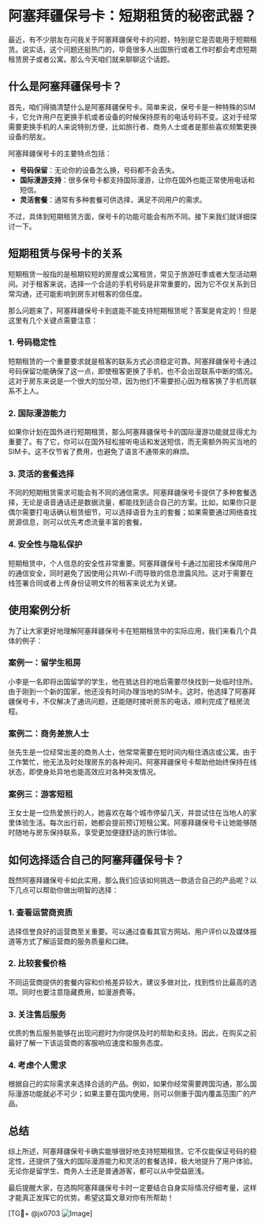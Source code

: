 # 阿塞拜疆保号卡：短期租赁的秘密武器？

最近，有不少朋友在问我关于阿塞拜疆保号卡的问题，特别是它是否能用于短期租赁。说实话，这个问题还挺热门的，毕竟很多人出国旅行或者工作时都会考虑短期租赁房子或者公寓。那么今天咱们就来聊聊这个话题。

## 什么是阿塞拜疆保号卡？

首先，咱们得搞清楚什么是阿塞拜疆保号卡。简单来说，保号卡是一种特殊的SIM卡，它允许用户在更换手机或者设备的时候保持原有的电话号码不变。这对于经常需要更换手机的人来说特别方便，比如旅行者、商务人士或者是那些喜欢频繁更换设备的朋友。

阿塞拜疆保号卡的主要特点包括：

- **号码保留**：无论你的设备怎么换，号码都不会丢失。
- **国际漫游支持**：很多保号卡都支持国际漫游，让你在国外也能正常使用电话和短信。
- **灵活套餐**：通常有多种套餐可供选择，满足不同用户的需求。

不过，具体到短期租赁方面，保号卡的功能可能会有所不同。接下来我们就详细探讨一下。

## 短期租赁与保号卡的关系

短期租赁一般指的是租期较短的房屋或公寓租赁，常见于旅游旺季或者大型活动期间。对于租客来说，选择一个合适的手机号码是非常重要的，因为它不仅关系到日常沟通，还可能影响到房东对租客的信任度。

那么问题来了，阿塞拜疆保号卡到底能不能支持短期租赁呢？答案是肯定的！但是这里有几个关键点需要注意：

### 1. **号码稳定性**
短期租赁的一个重要要求就是租客的联系方式必须稳定可靠。阿塞拜疆保号卡通过号码保留功能确保了这一点，即使租客更换了手机，也不会出现联系中断的情况。这对于房东来说是一个很大的加分项，因为他们不需要担心因为租客换了手机而联系不上人。

### 2. **国际漫游能力**
如果你计划在国外进行短期租赁，那么阿塞拜疆保号卡的国际漫游功能就显得尤为重要了。有了它，你可以在国外轻松接听电话和发送短信，而无需额外购买当地的SIM卡。这不仅节省了费用，也避免了语言不通带来的麻烦。

### 3. **灵活的套餐选择**
不同的短期租赁需求可能会有不同的通信需求。阿塞拜疆保号卡提供了多种套餐选择，无论是语音通话还是数据流量，都能找到适合自己的方案。比如，如果你只是偶尔需要打电话确认租赁细节，可以选择语音为主的套餐；如果需要通过网络查找房源信息，则可以优先考虑流量丰富的套餐。

### 4. **安全性与隐私保护**
短期租赁中，个人信息的安全性非常重要。阿塞拜疆保号卡通过加密技术保障用户的通信安全，同时避免了因使用公共Wi-Fi而导致的信息泄露风险。这对于需要在线签署合同或者上传身份证明文件的租客来说尤为关键。

## 使用案例分析

为了让大家更好地理解阿塞拜疆保号卡在短期租赁中的实际应用，我们来看几个具体的例子：

### 案例一：留学生租房
小李是一名即将出国留学的学生，他在抵达目的地后需要尽快找到一处临时住所。由于刚到一个新的国家，他还没有时间办理当地的SIM卡。这时，他选择了阿塞拜疆保号卡，不仅解决了通讯问题，还能随时接听房东的电话，顺利完成了租房流程。

### 案例二：商务差旅人士
张先生是一位经常出差的商务人士，他常常需要在短时间内租住酒店或公寓。由于工作繁忙，他无法及时处理房东的各种询问。阿塞拜疆保号卡帮助他始终保持在线状态，即使身处异地也能高效应对各种突发情况。

### 案例三：游客短租
王女士是一位热爱旅行的人，她喜欢在每个城市停留几天，并尝试住在当地人的家里体验生活。每次出行前，她都会提前预订短租公寓。阿塞拜疆保号卡让她能够随时随地与房东保持联系，享受更加便捷舒适的旅行体验。

## 如何选择适合自己的阿塞拜疆保号卡？

既然阿塞拜疆保号卡如此实用，那么我们应该如何挑选一款适合自己的产品呢？以下几点可以帮助你做出明智的选择：

### 1. **查看运营商资质**
选择信誉良好的运营商至关重要。可以通过查看其官方网站、用户评价以及媒体报道等方式了解运营商的服务质量和口碑。

### 2. **比较套餐价格**
不同运营商提供的套餐内容和价格差异较大，建议多做对比，找到性价比最高的选项。同时也要注意隐藏费用，如漫游费等。

### 3. **关注售后服务**
优质的售后服务能够在出现问题时为你提供及时的帮助和支持。因此，在购买之前最好了解一下该运营商的客服响应速度和服务态度。

### 4. **考虑个人需求**
根据自己的实际需求来选择合适的产品。例如，如果你经常需要跨国沟通，那么国际漫游功能就必不可少；如果主要在国内使用，则可以侧重于国内覆盖范围广的产品。

## 总结

综上所述，阿塞拜疆保号卡确实能够很好地支持短期租赁。它不仅能保证号码的稳定性，还提供了强大的国际漫游能力和灵活的套餐选择，极大地提升了用户体验。无论你是留学生、商务人士还是普通游客，都可以从中受益匪浅。

最后提醒大家，在选购阿塞拜疆保号卡时一定要结合自身实际情况仔细考量，这样才能真正发挥它的优势。希望这篇文章对你有所帮助！

[TG💪+ @jx0703 ![Image](https://github.com/user-attachments/assets/dbca1d08-cadb-493c-b0ec-ad6f7a83f270)]
